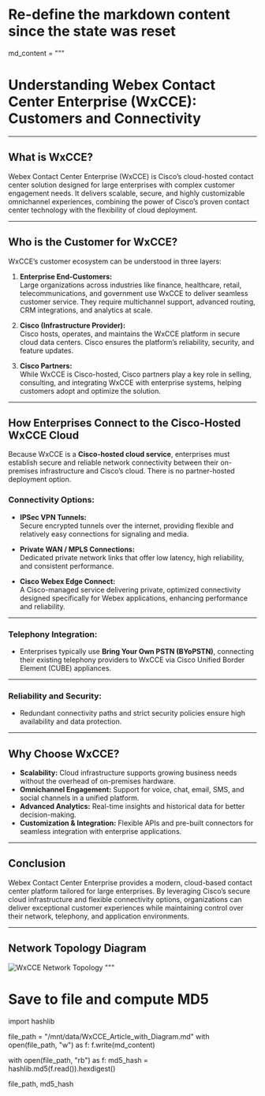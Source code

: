 <!--
---
title: AI Contact Center
date: 2025-07-11
layout: post
---
-->


# Re-define the markdown content since the state was reset

md_content = """
# Understanding Webex Contact Center Enterprise (WxCCE): Customers and Connectivity

---

## What is WxCCE?

Webex Contact Center Enterprise (WxCCE) is Cisco’s cloud-hosted contact center solution designed for large enterprises with complex customer engagement needs. It delivers scalable, secure, and highly customizable omnichannel experiences, combining the power of Cisco’s proven contact center technology with the flexibility of cloud deployment.

---

## Who is the Customer for WxCCE?

WxCCE’s customer ecosystem can be understood in three layers:

1. **Enterprise End-Customers:**  
   Large organizations across industries like finance, healthcare, retail, telecommunications, and government use WxCCE to deliver seamless customer service. They require multichannel support, advanced routing, CRM integrations, and analytics at scale.

2. **Cisco (Infrastructure Provider):**  
   Cisco hosts, operates, and maintains the WxCCE platform in secure cloud data centers. Cisco ensures the platform’s reliability, security, and feature updates.

3. **Cisco Partners:**  
   While WxCCE is Cisco-hosted, Cisco partners play a key role in selling, consulting, and integrating WxCCE with enterprise systems, helping customers adopt and optimize the solution.

---

## How Enterprises Connect to the Cisco-Hosted WxCCE Cloud

Because WxCCE is a **Cisco-hosted cloud service**, enterprises must establish secure and reliable network connectivity between their on-premises infrastructure and Cisco’s cloud. There is no partner-hosted deployment option.

### Connectivity Options:

- **IPSec VPN Tunnels:**  
  Secure encrypted tunnels over the internet, providing flexible and relatively easy connections for signaling and media.

- **Private WAN / MPLS Connections:**  
  Dedicated private network links that offer low latency, high reliability, and consistent performance.

- **Cisco Webex Edge Connect:**  
  A Cisco-managed service delivering private, optimized connectivity designed specifically for Webex applications, enhancing performance and reliability.

---

### Telephony Integration:

- Enterprises typically use **Bring Your Own PSTN (BYoPSTN)**, connecting their existing telephony providers to WxCCE via Cisco Unified Border Element (CUBE) appliances.

---

### Reliability and Security:

- Redundant connectivity paths and strict security policies ensure high availability and data protection.

---

## Why Choose WxCCE?

- **Scalability:** Cloud infrastructure supports growing business needs without the overhead of on-premises hardware.
- **Omnichannel Engagement:** Support for voice, chat, email, SMS, and social channels in a unified platform.
- **Advanced Analytics:** Real-time insights and historical data for better decision-making.
- **Customization & Integration:** Flexible APIs and pre-built connectors for seamless integration with enterprise applications.

---

## Conclusion

Webex Contact Center Enterprise provides a modern, cloud-based contact center platform tailored for large enterprises. By leveraging Cisco’s secure cloud infrastructure and flexible connectivity options, organizations can deliver exceptional customer experiences while maintaining control over their network, telephony, and application environments.

---

## Network Topology Diagram

![WxCCE Network Topology](wxcce_network_topology.png)
"""

# Save to file and compute MD5
import hashlib

file_path = "/mnt/data/WxCCE_Article_with_Diagram.md"
with open(file_path, "w") as f:
    f.write(md_content)

with open(file_path, "rb") as f:
    md5_hash = hashlib.md5(f.read()).hexdigest()

file_path, md5_hash
